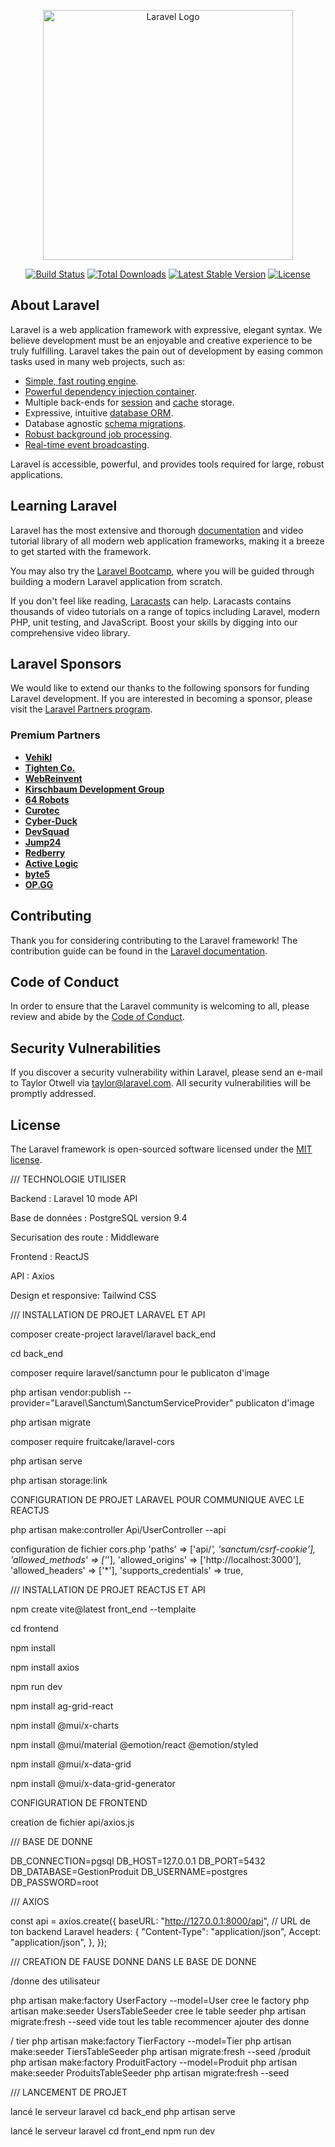<p align="center"><a href="https://laravel.com" target="_blank"><img src="https://raw.githubusercontent.com/laravel/art/master/logo-lockup/5%20SVG/2%20CMYK/1%20Full%20Color/laravel-logolockup-cmyk-red.svg" width="400" alt="Laravel Logo"></a></p>

<p align="center">
<a href="https://github.com/laravel/framework/actions"><img src="https://github.com/laravel/framework/workflows/tests/badge.svg" alt="Build Status"></a>
<a href="https://packagist.org/packages/laravel/framework"><img src="https://img.shields.io/packagist/dt/laravel/framework" alt="Total Downloads"></a>
<a href="https://packagist.org/packages/laravel/framework"><img src="https://img.shields.io/packagist/v/laravel/framework" alt="Latest Stable Version"></a>
<a href="https://packagist.org/packages/laravel/framework"><img src="https://img.shields.io/packagist/l/laravel/framework" alt="License"></a>
</p>

## About Laravel

Laravel is a web application framework with expressive, elegant syntax. We believe development must be an enjoyable and creative experience to be truly fulfilling. Laravel takes the pain out of development by easing common tasks used in many web projects, such as:

- [Simple, fast routing engine](https://laravel.com/docs/routing).
- [Powerful dependency injection container](https://laravel.com/docs/container).
- Multiple back-ends for [session](https://laravel.com/docs/session) and [cache](https://laravel.com/docs/cache) storage.
- Expressive, intuitive [database ORM](https://laravel.com/docs/eloquent).
- Database agnostic [schema migrations](https://laravel.com/docs/migrations).
- [Robust background job processing](https://laravel.com/docs/queues).
- [Real-time event broadcasting](https://laravel.com/docs/broadcasting).

Laravel is accessible, powerful, and provides tools required for large, robust applications.

## Learning Laravel

Laravel has the most extensive and thorough [documentation](https://laravel.com/docs) and video tutorial library of all modern web application frameworks, making it a breeze to get started with the framework.

You may also try the [Laravel Bootcamp](https://bootcamp.laravel.com), where you will be guided through building a modern Laravel application from scratch.

If you don't feel like reading, [Laracasts](https://laracasts.com) can help. Laracasts contains thousands of video tutorials on a range of topics including Laravel, modern PHP, unit testing, and JavaScript. Boost your skills by digging into our comprehensive video library.

## Laravel Sponsors

We would like to extend our thanks to the following sponsors for funding Laravel development. If you are interested in becoming a sponsor, please visit the [Laravel Partners program](https://partners.laravel.com).

### Premium Partners

- **[Vehikl](https://vehikl.com/)**
- **[Tighten Co.](https://tighten.co)**
- **[WebReinvent](https://webreinvent.com/)**
- **[Kirschbaum Development Group](https://kirschbaumdevelopment.com)**
- **[64 Robots](https://64robots.com)**
- **[Curotec](https://www.curotec.com/services/technologies/laravel/)**
- **[Cyber-Duck](https://cyber-duck.co.uk)**
- **[DevSquad](https://devsquad.com/hire-laravel-developers)**
- **[Jump24](https://jump24.co.uk)**
- **[Redberry](https://redberry.international/laravel/)**
- **[Active Logic](https://activelogic.com)**
- **[byte5](https://byte5.de)**
- **[OP.GG](https://op.gg)**

## Contributing

Thank you for considering contributing to the Laravel framework! The contribution guide can be found in the [Laravel documentation](https://laravel.com/docs/contributions).

## Code of Conduct

In order to ensure that the Laravel community is welcoming to all, please review and abide by the [Code of Conduct](https://laravel.com/docs/contributions#code-of-conduct).

## Security Vulnerabilities

If you discover a security vulnerability within Laravel, please send an e-mail to Taylor Otwell via [taylor@laravel.com](mailto:taylor@laravel.com). All security vulnerabilities will be promptly addressed.

## License

The Laravel framework is open-sourced software licensed under the [MIT license](https://opensource.org/licenses/MIT).



/// TECHNOLOGIE UTILISER

Backend : Laravel 10 mode API

Base de données : PostgreSQL version 9.4

Securisation des route :  Middleware

Frontend : ReactJS

API : Axios

Design et responsive: Tailwind CSS

 
/// INSTALLATION DE PROJET LARAVEL ET API 

composer create-project laravel/laravel back_end 

cd back_end

composer require laravel/sanctumn pour le publicaton d'image 

php artisan vendor:publish --provider="Laravel\Sanctum\SanctumServiceProvider" publicaton d'image

php artisan migrate

composer require fruitcake/laravel-cors

php artisan serve

php artisan storage:link



CONFIGURATION DE PROJET LARAVEL POUR COMMUNIQUE AVEC LE REACTJS 

php artisan make:controller Api/UserController --api

configuration de fichier cors.php
    'paths' => ['api/*', 'sanctum/csrf-cookie'],
    'allowed_methods' => ['*'],
    'allowed_origins' => ['http://localhost:3000'],
    'allowed_headers' => ['*'],
    'supports_credentials' => true,



/// INSTALLATION DE PROJET REACTJS ET API

npm create vite@latest front_end --templaite

cd frontend

npm install

npm install axios

npm run dev

npm install ag-grid-react

npm install @mui/x-charts

npm install @mui/material @emotion/react @emotion/styled

npm install @mui/x-data-grid

npm install @mui/x-data-grid-generator


CONFIGURATION DE FRONTEND 

creation de fichier api/axios.js

/// BASE DE DONNE 

DB_CONNECTION=pgsql
DB_HOST=127.0.0.1
DB_PORT=5432
DB_DATABASE=GestionProduit
DB_USERNAME=postgres
DB_PASSWORD=root

/// AXIOS 

const api = axios.create({
  baseURL: "http://127.0.0.1:8000/api", // URL de ton backend Laravel
  headers: {
    "Content-Type": "application/json",
    Accept: "application/json",
  },
});

/// CREATION DE FAUSE DONNE DANS LE BASE DE DONNE

/donne des utilisateur 

php artisan make:factory UserFactory --model=User  cree le factory
php artisan make:seeder UsersTableSeeder cree le table seeder
php artisan migrate:fresh --seed vide tout les table recommencer ajouter des donne 

/ tier
php artisan make:factory TierFactory --model=Tier
php artisan make:seeder TiersTableSeeder
php artisan migrate:fresh --seed
/produit 
php artisan make:factory ProduitFactory --model=Produit
php artisan make:seeder ProduitsTableSeeder
php artisan migrate:fresh --seed





/// LANCEMENT DE PROJET 

lancé le serveur laravel 
cd back_end 
php artisan serve 

lancé le serveur laravel
cd front_end 
npm run dev
